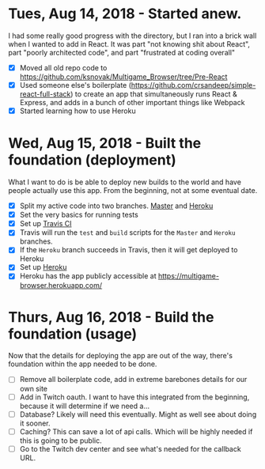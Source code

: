 # Tues, Aug 14, 2018 - Started anew.

I had some really good progress with the directory, but I ran into a brick wall when I wanted to add in React.
It was part "not knowing shit about React", part "poorly architected code", and part "frustrated at coding overall"

- [x] Moved all old repo code to <https://github.com/ksnovak/Multigame_Browser/tree/Pre-React>
- [x] Used someone else's boilerplate (<https://github.com/crsandeep/simple-react-full-stack>) to create an app that simultaneously runs React & Express, and adds in a bunch of other important things like Webpack
- [x] Started learning how to use Heroku

# Wed, Aug 15, 2018 - Built the foundation (deployment)

What I want to do is be able to deploy new builds to the world and have people actually use this app. From the beginning, not at some eventual date.

- [x] Split my active code into two branches. [Master](https://github.com/ksnovak/Multigame_Browser) and [Heroku](https://github.com/ksnovak/Multigame_Browser/tree/Heroku)
- [x] Set the very basics for running tests
- [x] Set up [Travis CI](https://travis-ci.org/ksnovak/Multigame_Browser)
- [x] Travis will run the `test` and `build` scripts for the `Master` and `Heroku` branches.
- [x] If the `Heroku` branch succeeds in Travis, then it will get deployed to Heroku
- [x] Set up [Heroku](https://dashboard.heroku.com/apps/multigame-browser)
- [x] Heroku has the app publicly accessible at <https://multigame-browser.herokuapp.com/>

# Thurs, Aug 16, 2018 - Build the foundation (usage)

Now that the details for deploying the app are out of the way, there's foundation within the app needed to be done.

- [ ] Remove all boilerplate code, add in extreme barebones details for our own site
- [ ] Add in Twitch oauth. I want to have this integrated from the beginning, because it will determine if we need a...
- [ ] Database? Likely will need this eventually. Might as well see about doing it sooner.
- [ ] Caching? This can save a lot of api calls. Which will be highly needed if this is going to be public.
- [ ] Go to the Twitch dev center and see what's needed for the callback URL.
